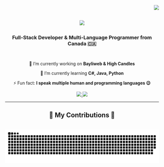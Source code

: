 <img align="right" src="https://visitor-badge.laobi.icu/badge?page_id=rasuldadashbayli.rasuldadashbayli" />

<h1 align="center">
    <img src="https://readme-typing-svg.herokuapp.com/?font=Righteous&size=35&center=true&vCenter=true&width=500&height=70&duration=4000&lines=Hi+There!+👋;+I'm+Rasul+Dadashbayli!;" />
</h1>

<h3 align="center">Full-Stack Developer & Multi-Language Programmer from Canada 🇨🇦</h3>

<br/>

<div align="center">
 
 🔭 I’m currently working on **Bayliweb & High Candles**
 
 🌱 I’m currently learning **C#, Java, Python**

⚡ Fun fact: **I speak multiple human and programming languages 😉**

 </div>
 
<div align="center"> 
  <a href="[https://linkedin.com/in/rasuldadashbayli](https://www.linkedin.com/in/rasul-dadashbayli-a860601bb/)" target="_blank">
    <img src="https://img.shields.io/badge/LinkedIn-0077B5?style=for-the-badge&logo=linkedin&logoColor=white" target="_blank" />
  </a>
  <a href="https://rasulbayli.com" target="_blank">
     <img src="https://img.shields.io/badge/Portfolio-FF5722?style=for-the-badge&logo=todoist&logoColor=white" target="_blank" />
  </a>
</div>

<hr/>

<div align="center">
  <h2>🐍 My Contributions 🐍</h2>
  <br>
  <img alt="snake eating my contributions" src="https://raw.githubusercontent.com/rasulbayli/rasulbayli/refs/heads/output/github-contribution-grid-snake.svg" />
  </div>

<div align="center">
</div>
